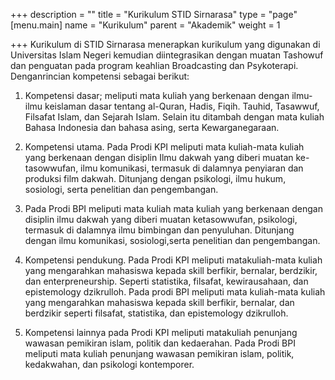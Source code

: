 +++
description = ""
title = "Kurikulum STID Sirnarasa"
type = "page"
[menu.main]
name = "Kurikulum"
parent = "Akademik"
weight = 1

+++
Kurikulum di STID Sirnarasa menerapkan kurikulum yang digunakan di Universitas Islam Negeri kemudian diintegrasikan dengan muatan Tashowuf dan penguatan pada program keahlian Broadcasting dan Psykoterapi. Denganrincian kompetensi sebagai berikut:

1. Kompetensi dasar; meliputi mata kuliah yang berkenaan dengan ilmu-ilmu keislaman dasar tentang al-Quran, Hadis, Fiqih. Tauhid, Tasawwuf, Filsafat Islam, dan Sejarah Islam. Selain itu ditambah dengan mata kuliah Bahasa Indonesia dan bahasa asing, serta Kewarganegaraan.


2. Kompetensi utama. Pada Prodi KPI meliputi mata kuliah-mata kuliah yang berkenaan dengan disiplin Ilmu dakwah yang diberi muatan ke-tasowwufan, ilmu komunikasi, termasuk di dalamnya penyiaran dan produksi film dakwah. Ditunjang dengan psikologi, ilmu hukum, sosiologi, serta penelitian dan pengembangan.


3. Pada Prodi BPI meliputi mata kuliah mata kuliah yang berkenaan dengan disiplin ilmu dakwah yang diberi muatan ketasowwufan, psikologi, termasuk di dalamnya ilmu bimbingan dan penyuluhan. Ditunjang dengan ilmu komunikasi, sosiologi,serta penelitian dan pengembangan.


4. Kompetensi pendukung. Pada Prodi KPI meliputi matakuliah-mata kuliah yang mengarahkan mahasiswa kepada skill berfikir, bernalar, berdzikir, dan enterpreneurship. Seperti statistika, filsafat, kewirausahaan, dan epistemology dzikrulloh. Pada prodi BPI meliputi mata kuliah-mata kuliah yang mengarahkan mahasiswa kepada skill berfikir, bernalar, dan berdzikir seperti filsafat, statistika, dan epistemology dzikrulloh.


5. Kompetensi lainnya pada Prodi KPI meliputi matakuliah penunjang wawasan pemikiran islam, politik dan kedaerahan. Pada Prodi BPI meliputi mata kuliah penunjang wawasan pemikiran islam, politik, kedakwahan, dan psikologi kontemporer.